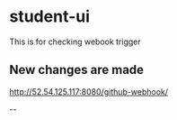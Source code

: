 # student-ui

This is for checking webook trigger

New changes are made
--
http://52.54.125.117:8080/github-webhook/

--
